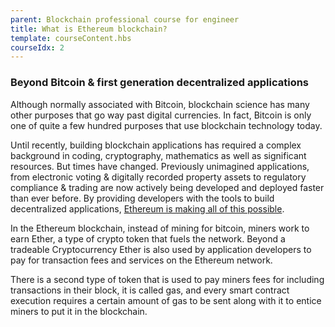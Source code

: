```yaml
---
parent: Blockchain professional course for engineer
title: What is Ethereum blockchain?
template: courseContent.hbs
courseIdx: 2
---
```

### Beyond Bitcoin & first generation decentralized applications
Although normally associated with Bitcoin, blockchain science has many other purposes that go way past digital currencies. In fact, Bitcoin is only one of quite a few hundred purposes that use blockchain technology today.

Until recently, building blockchain applications has required a complex background in coding, cryptography, mathematics as well as significant resources. But times have changed. Previously unimagined applications, from electronic voting & digitally recorded property assets to regulatory compliance & trading are now actively being developed and deployed faster than ever before. By providing developers with the tools to build decentralized applications, <a href="https://github.com/ethereum/wiki/wiki/White-Paper" target="_blank">Ethereum is making all of this possible</a>.

In the Ethereum blockchain, instead of mining for bitcoin, miners work to earn Ether, a type of crypto token that fuels the network. Beyond a tradeable Cryptocurrency Ether is also used by application developers to pay for transaction fees and services on the Ethereum network.

There is a second type of token that is used to pay miners fees for including transactions in their block, it is called gas, and every smart contract execution requires a certain amount of gas to be sent along with it to entice miners to put it in the blockchain.
